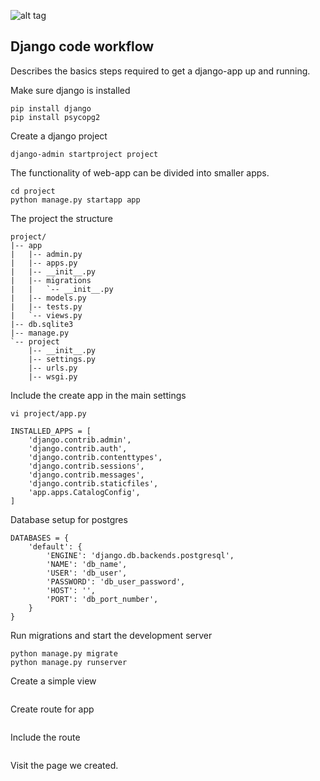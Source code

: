 ![alt tag](https://cloud.githubusercontent.com/assets/3624858/23752368/0b926366-04fb-11e7-9de6-f588df5fe1cb.png)

## Django code workflow

Describes the basics steps required to get a django-app up and running.

 Make sure django is installed
```
pip install django
pip install psycopg2
```
Create a django project
```
django-admin startproject project
```
The functionality of web-app can be divided into smaller apps.
```
cd project
python manage.py startapp app
```
The project the structure
```
project/
|-- app
|   |-- admin.py
|   |-- apps.py
|   |-- __init__.py
|   |-- migrations
|   |   `-- __init__.py
|   |-- models.py
|   |-- tests.py
|   `-- views.py
|-- db.sqlite3
|-- manage.py
`-- project
    |-- __init__.py
    |-- settings.py
    |-- urls.py
    |-- wsgi.py
```
Include the create app in the main settings
```
vi project/app.py

INSTALLED_APPS = [
    'django.contrib.admin',
    'django.contrib.auth',
    'django.contrib.contenttypes',
    'django.contrib.sessions',
    'django.contrib.messages',
    'django.contrib.staticfiles',
    'app.apps.CatalogConfig',
]
```
Database setup for postgres
```
DATABASES = {
    'default': {
        'ENGINE': 'django.db.backends.postgresql',
        'NAME': 'db_name',                      
        'USER': 'db_user',
        'PASSWORD': 'db_user_password',
        'HOST': '',
        'PORT': 'db_port_number',
    }
}
```
Run migrations and start the development server
```
python manage.py migrate
python manage.py runserver
```
Create a simple view
```
```
Create route for app
```
```
Include the route
```
```
Visit the page we created.
```
```


